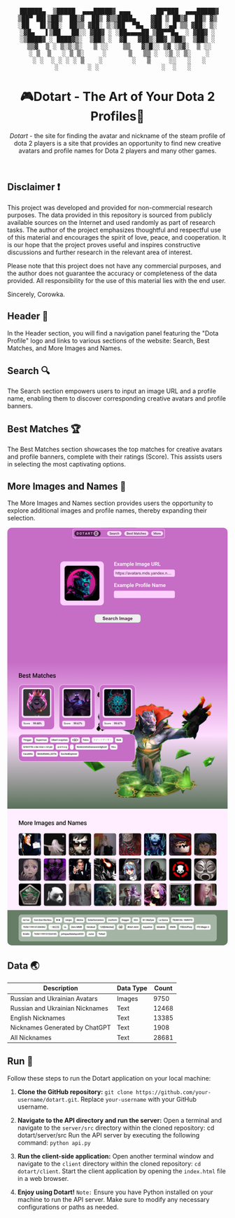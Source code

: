 <pre align="center" style="border-radius: 10px;">
 ██████▄  ▒█████  ▄▄▄█████▓ ▄▄▄       ██▀███  ▄▄▄█████▓
▒██▀ ██▌▒██▒  ██▒▓  ██▒ ▓▒▒████▄    ▓██ ▒ ██▒▓  ██▒ ▓▒
░██   █▌▒██░  ██▒▒ ▓██░ ▒░▒██  ▀█▄  ▓██ ░▄█ ▒▒ ▓██░ ▒░
░▓█▄   ▌▒██   ██░░ ▓██▓ ░ ░██▄▄▄▄██ ▒██▀▀█▄  ░ ▓██▓ ░
░▒████▓ ░ ████▓▒░  ▒██▒ ░  ▓█   ▓██▒░██▓ ▒██▒  ▒██▒ ░
 ▒▒▓  ▒ ░ ▒░▒░▒░   ▒ ░░    ▒▒   ▓▒█░░ ▒▓ ░▒▓░  ▒ ░░
 ░ ▒  ▒   ░ ▒ ▒░     ░      ▒   ▒▒ ░  ░▒ ░ ▒░    ░
 ░ ░  ░ ░ ░ ░ ▒    ░        ░   ▒     ░░   ░   ░
   ░        ░ ░                 ░  ░   ░
</pre>


<h1 align="center">🎮Dotart - The Art of Your Dota 2 Profiles🎨</h1>


<p class="welcome-text" align="center">
  <em>Dotart</em> - the site for finding the avatar and nickname of the steam profile of dota 2 players is a site that provides an opportunity to find new creative avatars and profile names for Dota 2 players and many other games.
</p>

<div align="center">
    <img style="border-radius: 10px;" src="./gitdata/vid.gif" alt="">
</div>

## Disclaimer ❗


This project was developed and provided for non-commercial research purposes. The data provided in this repository is sourced from publicly available sources on the Internet and used randomly as part of research tasks. The author of the project emphasizes thoughtful and respectful use of this material and encourages the spirit of love, peace, and cooperation. It is our hope that the project proves useful and inspires constructive discussions and further research in the relevant area of interest.

Please note that this project does not have any commercial purposes, and the author does not guarantee the accuracy or completeness of the data provided. All responsibility for the use of this material lies with the end user.

Sincerely,
Corowka.


## Header 📜

In the Header section, you will find a navigation panel featuring the "Dota Profile" logo and links to various sections of the website: Search, Best Matches, and More Images and Names.

## Search 🔍

The Search section empowers users to input an image URL and a profile name, enabling them to discover corresponding creative avatars and profile banners.

## Best Matches 🏆

The Best Matches section showcases the top matches for creative avatars and profile banners, complete with their ratings (Score). This assists users in selecting the most captivating options.

## More Images and Names 📁

The More Images and Names section provides users the opportunity to explore additional images and profile names, thereby expanding their selection.

<div align="center">
    <img src="./gitdata/site.png" alt="Site Preview" style="border-radius: 10px;">
</div>

## Data 🌏

| Description                       | Data Type | Count  |
| --------------------------------- | --------- | ------ |
| Russian and Ukrainian Avatars     | Images    | 9750   |
| Russian and Ukrainian Nicknames   | Text      | 12468  |
| English Nicknames                 | Text      | 13385  |
| Nicknames Generated by ChatGPT    | Text      | 1908   |
| All Nicknames                     | Text      | 28681  |

## Run 🚀

Follow these steps to run the Dotart application on your local machine:

1. **Clone the GitHub repository:**
`git clone https://github.com/your-username/dotart.git`. Replace `your-username` with your GitHub username.

2. **Navigate to the API directory and run the server:** 
Open a terminal and navigate to the `server/src` directory within the cloned repository: cd dotart/server/src Run the API server by executing the following command: `python api.py`

3. **Run the client-side application:** 
Open another terminal window and navigate to the `client` directory within the cloned repository: `cd dotart/client`. Start the client application by opening the `index.html` file in a web browser.

4. **Enjoy using Dotart!** `Note:` Ensure you have Python installed on your machine to run the API server. Make sure to modify any necessary configurations or paths as needed.
